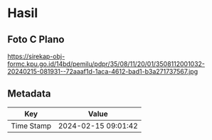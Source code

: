 # Hasil

## Foto C Plano

https://sirekap-obj-formc.kpu.go.id/14bd/pemilu/pdpr/35/08/11/20/01/3508112001032-20240215-081931--72aaaf1d-1aca-4612-bad1-b3a271737567.jpg


## Metadata

| Key        | Value               |
| ---------- | ------------------- |
| Time Stamp | 2024-02-15 09:01:42 |



